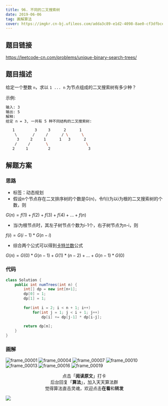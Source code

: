 ```yaml
---
title: 96. 不同的二叉搜索树
date: 2019-06-06
tag: 画解算法
cover: https://imgkr.cn-bj.ufileos.com/adda3c89-e1d2-4098-8ae0-cf3dfbcec9dc.png
---
```


## 题目链接

https://leetcode-cn.com/problems/unique-binary-search-trees/

## 题目描述

给定一个整数 `n`，求以 `1 ... n` 为节点组成的二叉搜索树有多少种？

示例:

```bash
输入: 3
输出: 5
解释:
给定 n = 3, 一共有 5 种不同结构的二叉搜索树:

   1         3     3      2      1
    \       /     /      / \      \
     3     2     1      1   3      2
    /     /       \                 \
   2     1         2                 3
```


## 解题方案

### 思路

- 标签：动态规划
- 假设n个节点存在二叉排序树的个数是G(n)，令f(i)为以i为根的二叉搜索树的个数，则

$G(n) = f(1) + f(2) + f(3) + f(4) + ... + f(n)$

- 当i为根节点时，其左子树节点个数为i-1个，右子树节点为n-i，则

$f(i) = G(i-1)*G(n-i)$

- 综合两个公式可以得到[卡特兰数](https://baike.baidu.com/item/%E5%8D%A1%E7%89%B9%E5%85%B0%E6%95%B0 "卡特兰数")公式

$G(n) = G(0)*G(n-1)+G(1)*(n-2)+...+G(n-1)*G(0)$

### 代码

```java
class Solution {
    public int numTrees(int n) {
        int[] dp = new int[n+1];
        dp[0] = 1;
        dp[1] = 1;
        
        for(int i = 2; i < n + 1; i++)
            for(int j = 1; j < i + 1; j++) 
                dp[i] += dp[j-1] * dp[i-j];
        
        return dp[n];
    }
}
```

### 画解

![frame_00001](https://imgkr.cn-bj.ufileos.com/d3688b66-afbf-4c4a-8dda-b37b50be21b2.png)
![frame_00004](https://imgkr.cn-bj.ufileos.com/01f6a9d0-d97a-4f26-9b00-3fa6f0aec1b9.png)
![frame_00007](https://imgkr.cn-bj.ufileos.com/c54d3de4-5ab1-436d-af8e-1dce2b721fd8.png)
![frame_00010](https://imgkr.cn-bj.ufileos.com/7485ae6b-beea-4760-b909-e9d4e49b76c2.png)
![frame_00013](https://imgkr.cn-bj.ufileos.com/5f429fd0-7274-485f-92b6-830eecb73588.png)
![frame_00016](https://imgkr.cn-bj.ufileos.com/a436d594-7ea2-42df-9136-b3b994e7bf8f.png)
![frame_00019](https://imgkr.cn-bj.ufileos.com/adda3c89-e1d2-4098-8ae0-cf3dfbcec9dc.png)

<span style="display:block;text-align:center;">点击「<strong>阅读原文</strong>」打卡</span>
<span style="display:block;text-align:center;">后台回复「<strong>算法</strong>」，加入天天算法群</span>
<span style="display:block;text-align:center;">觉得算法直击灵魂，欢迎点击<strong>在看</strong>和<strong>转发</strong></span>

![](https://gitee.com/guanpengchn/picture/raw/master/2020-9-11/1599805100027-image.png)